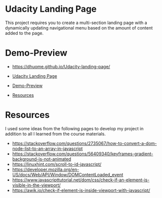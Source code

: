 <!-- Add banner here -->

# Udacity Landing Page

This project requires you to create a multi-section landing page with a dynamically updating navigational menu based on the amount of content added to the page.
# Demo-Preview

- https://dhuome.github.io/Udacity-landing-page/

- [Udacity Landing Page](#udacity-landing-page)
- [Demo-Preview](#demo-preview)
- [Resources](#resources)

# Resources

I used some ideas from the following pages to develop my project in addition to all I learned from the course materials.

- https://stackoverflow.com/questions/2735067/how-to-convert-a-dom-node-list-to-an-array-in-javascript
- https://stackoverflow.com/questions/56409340/keyframes-gradient-background-is-not-animated
- https://linuxhint.com/scroll-to-id-javascript/
- https://developer.mozilla.org/en-US/docs/Web/API/Window/DOMContentLoaded_event
- https://www.javascripttutorial.net/dom/css/check-if-an-element-is-visible-in-the-viewport/
- https://awik.io/check-if-element-is-inside-viewport-with-javascript/